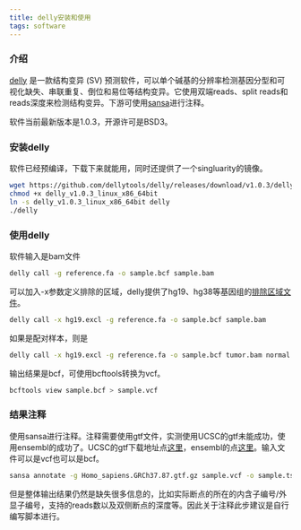 ```yaml
---
title: delly安装和使用
tags: software
---
```


### 介绍

[delly](https://github.com/dellytools/delly) 是一款结构变异 (SV) 预测软件，可以单个碱基的分辨率检测基因分型和可视化缺失、串联重复、倒位和易位等结构变异。它使用双端reads、split reads和reads深度来检测结构变异。下游可使用[sansa](https://github.com/dellytools/sansa)进行注释。

软件当前最新版本是1.0.3，开源许可是BSD3。

### 安装delly

软件已经预编译，下载下来就能用，同时还提供了一个singluarity的镜像。
```bash
wget https://github.com/dellytools/delly/releases/download/v1.0.3/delly_v1.0.3_linux_x86_64bit
chmod +x delly_v1.0.3_linux_x86_64bit
ln -s delly_v1.0.3_linux_x86_64bit delly
./delly
```

### 使用delly

软件输入是bam文件

```bash
delly call -g reference.fa -o sample.bcf sample.bam
```

可以加入-x参数定义排除的区域，delly提供了hg19、hg38等基因组的[排除区域文件](https://github.com/dellytools/delly/tree/main/excludeTemplates)。

```bash
delly call -x hg19.excl -g reference.fa -o sample.bcf sample.bam
```

如果是配对样本，则是
```bash
delly call -x hg19.excl -g reference.fa -o sample.bcf tumor.bam normal.bam
```

输出结果是bcf，可使用bcftools转换为vcf。
```bash
bcftools view sample.bcf > sample.vcf
```

### 结果注释
使用sansa进行注释。注释需要使用gtf文件，实测使用UCSC的gtf未能成功，使用ensembl的成功了。UCSC的gtf下载地址点[这里](https://hgdownload.soe.ucsc.edu/goldenPath/hg19/bigZips/genes/)，ensembl的点[这里](http://ftp.ensembl.org/pub/grch37/current/gtf/homo_sapiens/)。输入文件可以是vcf也可以是bcf。

```bash
sansa annotate -g Homo_sapiens.GRCh37.87.gtf.gz sample.vcf -o sample.tsv.gz -i gene_name
```

但是整体输出结果仍然是缺失很多信息的，比如实际断点的所在的内含子编号/外显子编号，支持的reads数以及双侧断点的深度等。因此关于注释此步建议是自行编写脚本进行。








